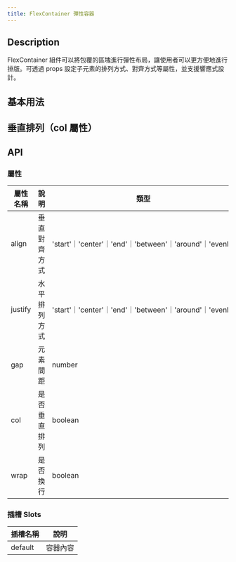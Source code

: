 ```yaml
---
title: FlexContainer 彈性容器
---
```


## Description

FlexContainer 組件可以將包覆的區塊進行彈性布局，讓使用者可以更方便地進行排版。可透過 props 設定子元素的排列方式、對齊方式等屬性，並支援響應式設計。

## 基本用法

<Demo>
  <BasicDemo />
  <template #code>

```vue
<template>
  <FlexContainer align="center" justify="between" :gap="16">
    <div style="background:#eee;padding:8px;">區塊一</div>
    <div style="background:#eee;padding:8px;">區塊二</div>
    <div style="background:#eee;padding:8px;">區塊三</div>
  </FlexContainer>
</template>
```

  </template>
</Demo>

## 垂直排列（col 屬性）

<Demo>
  <ColDemo />
  <template #code>

```vue
<template>
  <FlexContainer align="center" justify="center" :gap="12" col>
    <div style="background:#eee;padding:8px;">垂直一</div>
    <div style="background:#eee;padding:8px;">垂直二</div>
    <div style="background:#eee;padding:8px;">垂直三</div>
  </FlexContainer>
</template>
```

  </template>
</Demo>

## API

### 屬性

| 屬性名稱 | 說明         | 類型                                                    | 默認值 |
| -------- | ------------ | ------------------------------------------------------- | ------ |
| align    | 垂直對齊方式 | 'start'｜'center'｜'end'｜'between'｜'around'｜'evenly' | 無     |
| justify  | 水平排列方式 | 'start'｜'center'｜'end'｜'between'｜'around'｜'evenly' | 無     |
| gap      | 元素間距     | number                                                  | 0      |
| col      | 是否垂直排列 | boolean                                                 | false  |
| wrap     | 是否換行     | boolean                                                 | false  |

### 插槽 Slots

| 插槽名稱 | 說明     |
| -------- | -------- |
| default  | 容器內容 |

<script setup>
import { SHConfigProvider } from '@/index'
import BasicDemo from '@/components/FlexContainer/demos/BasicDemo.vue'
import ColDemo from '@/components/FlexContainer/demos/ColDemo.vue'
</script>
